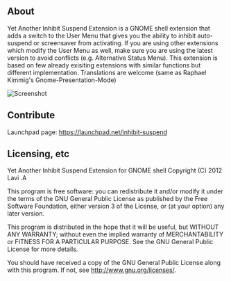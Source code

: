 ## About

Yet Another Inhibit Suspend Extension is a GNOME shell extension that adds a switch to the User Menu that gives you the ability to inhibit auto-suspend or screensaver from activating. If you are using other extensions which modify the User Menu as well, make sure you are using the latest version to avoid conflicts (e.g. Alternative Status Menu).
This extension is based on few already exisiting extensions with similar functions but different implementation. Translations are welcome (same as Raphael Kimmig's Gnome-Presentation-Mode)

![Screenshot](https://github.com/lavi741/gnome-shell-extension-inhibit-suspend/raw/master/Screenshot.png)

## Contribute

Launchpad page: https://launchpad.net/inhibit-suspend

## Licensing, etc

Yet Another Inhibit Suspend Extension for GNOME shell
Copyright (C) 2012 Lavi .A

This program is free software: you can redistribute it and/or modify
it under the terms of the GNU General Public License as published by
the Free Software Foundation, either version 3 of the License, or
(at your option) any later version.

This program is distributed in the hope that it will be useful,
but WITHOUT ANY WARRANTY; without even the implied warranty of
MERCHANTABILITY or FITNESS FOR A PARTICULAR PURPOSE.  See the
GNU General Public License for more details.

You should have received a copy of the GNU General Public License
along with this program.  If not, see <http://www.gnu.org/licenses/>.

